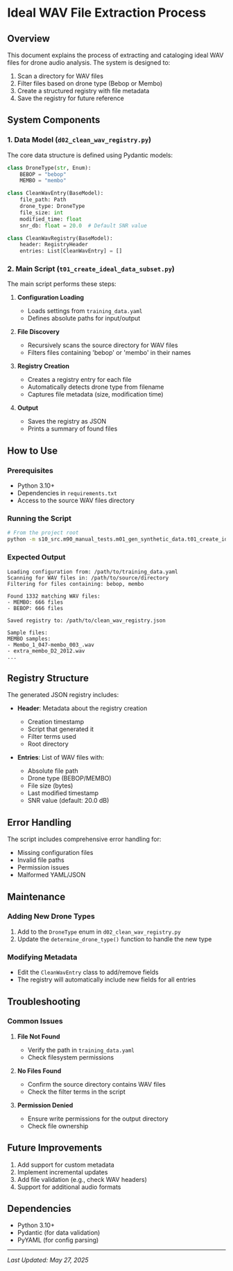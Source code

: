 # Ideal WAV File Extraction Process

## Overview
This document explains the process of extracting and cataloging ideal WAV files for drone audio analysis. The system is designed to:

1. Scan a directory for WAV files
2. Filter files based on drone type (Bebop or Membo)
3. Create a structured registry with file metadata
4. Save the registry for future reference

## System Components

### 1. Data Model (`d02_clean_wav_registry.py`)

The core data structure is defined using Pydantic models:

```python
class DroneType(str, Enum):
    BEBOP = "bebop"
    MEMBO = "membo"

class CleanWavEntry(BaseModel):
    file_path: Path
    drone_type: DroneType
    file_size: int
    modified_time: float
    snr_db: float = 20.0  # Default SNR value

class CleanWavRegistry(BaseModel):
    header: RegistryHeader
    entries: List[CleanWavEntry] = []
```

### 2. Main Script (`t01_create_ideal_data_subset.py`)

The main script performs these steps:

1. **Configuration Loading**
   - Loads settings from `training_data.yaml`
   - Defines absolute paths for input/output

2. **File Discovery**
   - Recursively scans the source directory for WAV files
   - Filters files containing 'bebop' or 'membo' in their names

3. **Registry Creation**
   - Creates a registry entry for each file
   - Automatically detects drone type from filename
   - Captures file metadata (size, modification time)

4. **Output**
   - Saves the registry as JSON
   - Prints a summary of found files

## How to Use

### Prerequisites
- Python 3.10+
- Dependencies in `requirements.txt`
- Access to the source WAV files directory

### Running the Script

```bash
# From the project root
python -m s10_src.m90_manual_tests.m01_gen_synthetic_data.t01_create_ideal_data_subset
```

### Expected Output

```
Loading configuration from: /path/to/training_data.yaml
Scanning for WAV files in: /path/to/source/directory
Filtering for files containing: bebop, membo

Found 1332 matching WAV files:
- MEMBO: 666 files
- BEBOP: 666 files

Saved registry to: /path/to/clean_wav_registry.json

Sample files:
MEMBO samples:
- Membo_1_047-membo_003_.wav
- extra_membo_D2_2012.wav
...
```

## Registry Structure

The generated JSON registry includes:

- **Header**: Metadata about the registry creation
  - Creation timestamp
  - Script that generated it
  - Filter terms used
  - Root directory

- **Entries**: List of WAV files with:
  - Absolute file path
  - Drone type (BEBOP/MEMBO)
  - File size (bytes)
  - Last modified timestamp
  - SNR value (default: 20.0 dB)

## Error Handling

The script includes comprehensive error handling for:
- Missing configuration files
- Invalid file paths
- Permission issues
- Malformed YAML/JSON

## Maintenance

### Adding New Drone Types
1. Add to the `DroneType` enum in `d02_clean_wav_registry.py`
2. Update the `determine_drone_type()` function to handle the new type

### Modifying Metadata
- Edit the `CleanWavEntry` class to add/remove fields
- The registry will automatically include new fields for all entries

## Troubleshooting

### Common Issues
1. **File Not Found**
   - Verify the path in `training_data.yaml`
   - Check filesystem permissions

2. **No Files Found**
   - Confirm the source directory contains WAV files
   - Check the filter terms in the script

3. **Permission Denied**
   - Ensure write permissions for the output directory
   - Check file ownership

## Future Improvements

1. Add support for custom metadata
2. Implement incremental updates
3. Add file validation (e.g., check WAV headers)
4. Support for additional audio formats

## Dependencies

- Python 3.10+
- Pydantic (for data validation)
- PyYAML (for config parsing)

---
*Last Updated: May 27, 2025*